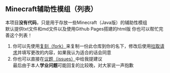 ## Minecraft辅助性模组（列表）
本项目**没有代码**，只是用于存放一些Minecraft（Java版）的辅助性模组  
默认提供txt文件和md文件以及使用Github Pages搭建的html版
你也可以帮忙完善这个列表！
1. 你可以先使用[复刻（fork）](https://github.com/yangyang3917/auxiliary-mods-list/fork)来复制一份此仓库到你的名下，修改后使用[拉取请求](https://github.com/yangyang3917/auxiliary-mods-list/pulls)并填写更改的内容，如果我认为适合的话会同意
2. 你也可以直接在[议题（issues）](https://github.com/yangyang3917/auxiliary-mods-list/issues)中给我提建议  
最后由于本人**学业问题**可能回复的比较晚，对大家说一声抱歉
